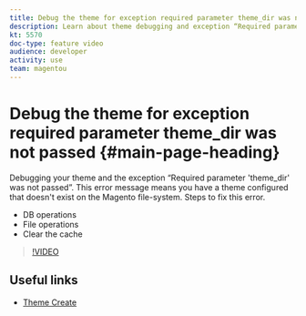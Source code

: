```yaml
---
title: Debug the theme for exception required parameter theme_dir was not passed
description: Learn about theme debugging and exception “Required parameter 'theme_dir' was not passed”.
kt: 5570
doc-type: feature video
audience: developer
activity: use
team: magentou
---
```


# Debug the theme for exception required parameter theme_dir was not passed {#main-page-heading}

Debugging your theme and the exception “Required parameter 'theme_dir' was not passed”. This error message means you have a theme configured that doesn't exist on the Magento file-system. Steps to fix this error.

* DB operations
* File operations
* Clear the cache

>[!VIDEO](https://video.tv.adobe.com/v/35758)

## Useful links

* [Theme Create](https://devdocs.magento.com/guides/v2.4/frontend-dev-guide/themes/theme-create.html)